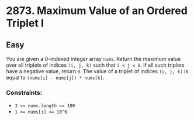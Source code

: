 # 2873. Maximum Value of an Ordered Triplet I

## Easy

You are given a 0-indexed integer array `nums`. Return the maximum value over all triplets of indices `(i, j, k)` such
that `i < j < k`. If all such triplets have a negative value, return `0`. The value of a triplet of indices `(i, j, k)`
is equal to `(nums[i] - nums[j]) * nums[k]`.

### Constraints:

- `3 <= nums.length <= 100`
- `1 <= nums[i] <= 10^6`
